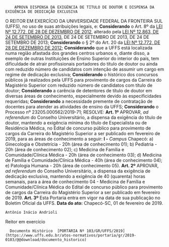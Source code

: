         APROVA DISPENSA DA EXIGÊNCIA DE TÍTULO DE DOUTOR E DISPENSA DA EXIGÊNCIA DE DEDICAÇÃO EXCLUSIVA  

 O REITOR EM EXERCÍCIO DA UNIVERSIDADE FEDERAL DA FRONTEIRA SUL (UFFS), no uso de suas atribuições legais, e: **Considerando**  o Art. 8º da [LEI Nº 12.772, DE 28 DE DEZEMBRO DE 2012](http://www.planalto.gov.br/ccivil_03/_ato2011-2014/2012/lei/l12772.htm), alterado pela [LEI Nº 12.863, DE 24 DE SETEMBRO DE 2013](http://www.planalto.gov.br/ccivil_03/_ato2011-2014/2013/Lei/L12863.htm), DE 24 DE SETEMBRO DE 2013, DE 24 DE SETEMBRO DE 2013; **Considerando** o § 2º do Art. 20 da [LEI Nº 12.772, DE 28 DE DEZEMBRO DE 2012](http://www.planalto.gov.br/ccivil_03/_ato2011-2014/2012/lei/l12772.htm); **Considerando** que a UFFS está localizada numa região afastada dos grandes centros urbanos e, diante disso, a exemplo de outras Instituições de Ensino Superior do interior do país, tem dificuldade de atrair profissionais portadores do título de doutor ou ainda com reduzido número de candidatos com intenção de assumir um cargo em regime de dedicação exclusiva; **Considerando** o histórico dos concursos públicos já realizados pela UFFS para provimento de cargos da Carreira do Magistério Superior com reduzido número de candidatos com título de doutor; **Considerando**  a carência de detentores de título de doutor em diversas áreas de conhecimento, especialmente devido às especificidades requeridas; **Considerando** a necessidade premente de contratação de docentes para atender as atividades de ensino da UFFS; **Considerando** o Processo nº 23205.000562/2019-71; RESOLVE:   **Art. 1º**  APROVAR, *ad referendum*  do Conselho Universitário, a dispensa da exigência do título de doutor, mantendo a exigência mínima do título de Especialista ou de Residência Médica, no Edital de concurso público para provimento de cargos da Carreira do Magistério Superior a ser publicado em fevereiro de 2019, para as áreas de conhecimento a seguir: **I -**  *Campus*  Chapecó: a) Ginecologia e Obstetrícia - 20h (área de conhecimento 01); b) Pediatria - 20h (área de conhecimento 02); c) Medicina de Família e Comunidade/Clínica Médica - 20h (área de conhecimento 03); d) Medicina de Família e Comunidade/Clínica Médica - 40h (área de conhecimento 04); e) Patologia Humana - 20h (área de conhecimento 05).   **Art. 2º**  APROVAR, *ad referendum*  do Conselho Universitário, a dispensa da exigência de dedicação exclusiva, mantendo a exigência de 40 (quarenta) horas semanais, para a área de conhecimento 04 - Medicina de Família e Comunidade/Clínica Médica do Edital de concurso público para provimento de cargos da Carreira do Magistério Superior a ser publicado em fevereiro de 2019.   **Art. 3º**  Esta Portaria entra em vigor na data de sua publicação no Boletim Oficial da UFFS.      **Data do ato:** Chapecó-SC, 01 de fevereiro de 2019.   
 

    Antônio Inácio Andrioli   
 Reitor em exercício 

      Documento Histórico  [PORTARIA Nº 103/GR/UFFS/2019](https://www.uffs.edu.br/atos-normativos/portaria/gr/2019-0103/@@download/documento_historico)     
      